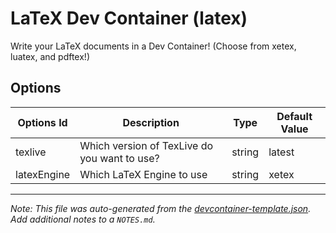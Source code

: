 
# LaTeX Dev Container (latex)

Write your LaTeX documents in a Dev Container! (Choose from xetex, luatex, and pdftex!)

## Options

| Options Id | Description | Type | Default Value |
|-----|-----|-----|-----|
| texlive | Which version of TexLive do you want to use? | string | latest |
| latexEngine | Which LaTeX Engine to use | string | xetex |



---

_Note: This file was auto-generated from the [devcontainer-template.json](https://github.com/jmuchovej/devcontainers/blob/main/templates/src/latex/devcontainer-template.json).  Add additional notes to a `NOTES.md`._
